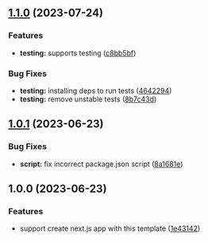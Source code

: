## [1.1.0](https://github.com/AkiraVoid-Productions/test-next-template/compare/v1.0.1...v1.1.0) (2023-07-24)


### Features

* **testing:** supports testing ([c8bb5bf](https://github.com/AkiraVoid-Productions/test-next-template/commit/c8bb5bfd3825fb2df02fcef0643345121f58674b))


### Bug Fixes

* **testing:** installing deps to run tests ([4642294](https://github.com/AkiraVoid-Productions/test-next-template/commit/46422940cd9c60cfe53a5652d083b5b06fd2e1a4))
* **testing:** remove unstable tests ([8b7c43d](https://github.com/AkiraVoid-Productions/test-next-template/commit/8b7c43d6b905c68f22c1e7f1c1cd5703e1b6862a))

## [1.0.1](https://github.com/AkiraVoid-Productions/test-next-template/compare/v1.0.0...v1.0.1) (2023-06-23)


### Bug Fixes

* **script:** fix incorrect package.json script ([8a1681e](https://github.com/AkiraVoid-Productions/test-next-template/commit/8a1681ea9c6bd5987234298881410ce0c4e7baad))

## 1.0.0 (2023-06-23)


### Features

* support create next.js app with this template ([1e43142](https://github.com/AkiraVoid-Productions/test-next-template/commit/1e4314235830007859c22b2ddf2ec8d5a67dc780))
